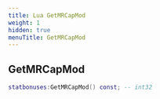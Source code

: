 ```yaml
---
title: Lua GetMRCapMod
weight: 1
hidden: true
menuTitle: GetMRCapMod
---
```

## GetMRCapMod
```lua
statbonuses:GetMRCapMod() const; -- int32
```